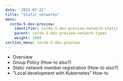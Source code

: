 ```yaml
---
date: '2022-07-22'
title: "Static networks"
menu:
  corda-5-dev-preview:
    identifier: corda-5-dev-preview-network-static
    parent: corda-5-dev-preview-network-types
    weight: 1000
section_menu: corda-5-dev-preview
---
```


* Overview
* Group Policy (How-to also?)
* Static network member registration (How-to also?)
* "Local development with Kubernetes" How-to
